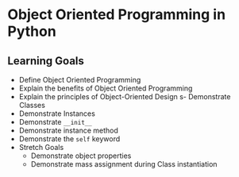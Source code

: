 # Object Oriented Programming in Python

## Learning Goals

- Define Object Oriented Programming
- Explain the benefits of Object Oriented Programming
- Explain the principles of Object-Oriented Design
s- Demonstrate Classes 
- Demonstrate Instances 
- Demonstrate `__init__`
- Demonstrate instance method
- Demonstrate the `self` keyword 
- Stretch Goals
    - Demonstrate object properties
    - Demonstrate mass assignment during Class instantiation